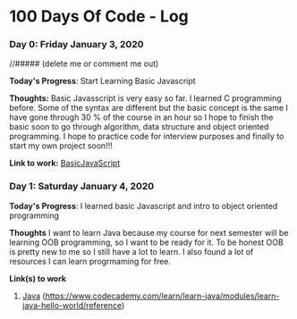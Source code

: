 # 100 Days Of Code - Log

### Day 0: Friday January 3, 2020 
//##### (delete me or comment me out)

**Today's Progress**: Start Learning Basic Javascript

**Thoughts:** Basic Javasscript is very easy so far. I learned C programming before. Some of the syntax are different but the basic concept is the same I have gone through 30 % of the course in an hour so I hope to finish the basic soon to go through algorithm, data structure and object oriented programming. I hope to practice code for interview purposes and finally to start my own project soon!!!

**Link to work:** [BasicJavaScript](https://www.freecodecamp.org/learn)

### Day 1: Saturday January 4, 2020

**Today's Progress**: I learned basic Javascript and intro to object oriented programming

**Thoughts** I want to learn Java because my course for next semester will be learning OOB programming, so I want to be ready for it. To be honest OOB is pretty new to me so I still have a lot to learn. I also found a lot of resources I can learn progrmaming for free.

**Link(s) to work**
1. [Java](https://www.codecademy.com/courses/learn-java/lessons/learn-java-methods/exercises/introduction?action=resume_content_item)
(https://www.codecademy.com/learn/learn-java/modules/learn-java-hello-world/reference)
